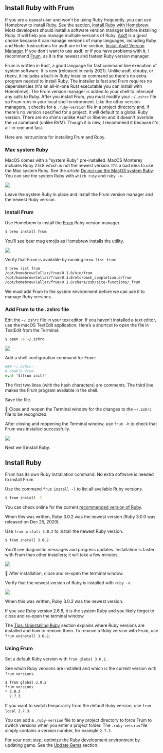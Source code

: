 ## Install Ruby with Frum

If you are a casual user and won't be using Ruby frequently, you can use Homebrew to install Ruby. See the section, [Install Ruby with Homebrew](/ruby/13.html). Most developers should install a software version manager before installing Ruby. It will help you manage multiple versions of Ruby. [Asdf](https://asdf-vm.com/) is a good choice because it can manage versions of many languages, including Ruby and Node. Instructions for asdf are in the section, [Install Asdf Version Manager](/ruby/5.html). If you don't want to use asdf, or if you have problems with it, I recommend [Frum](https://github.com/TaKO8Ki/frum), as it is the newest and fastest Ruby version manager.

Frum is written in Rust, a good language for fast command line execution of system software. It is new (released in early 2021). Unlike asdf, chruby, or rbenv, it includes a built-in Ruby installer command so there's no extra program needed to install Ruby. The installer is fast and Frum requires no dependencies (it's an all-in-one Rust executable you can install with Homebrew). The Frum version manager is added to your shell to intercept any calls to Ruby. After you install Frum, you must modify your `~/.zshrc` file so Frum runs in your local shell environment. Like the other version managers, it checks for a `.ruby-version` file in a project directory and, if there's no version specified for a project, it will default to a global Ruby version. There are no shims (unlike Asdf or Rbenv) and it doesn't override the  `cd` command (unlike RVM). Though it is new, I recommend it because it's all-in-one and fast.

Here are instructions for installing Frum and Ruby.

### Mac system Ruby

MacOS comes with a "system Ruby" pre-installed. MacOS Monterey includes Ruby 2.6.8 which is not the newest version. It's a bad idea to use the Mac system Ruby. See the article [Do not use the MacOS system Ruby](/faq/do-not-use-mac-system-ruby/index.html). You can see the system Ruby with `which ruby` and `ruby -v`.

![](/assets/images/ruby/macos-system-ruby.png)

Leave the system Ruby in place and install the Frum version manager and the newest Ruby version.

### Install Frum

Use Homebrew to install the [Frum](https://github.com/TaKO8Ki/frum) Ruby version manager.

```bash
$ brew install frum
```

You'll see beer mug emojis as Homebrew installs the utility.

![](/assets/images/ruby/install-frum.png)

Verify that Frum is available by running `brew list frum`:

```bash
$ brew list frum
/opt/homebrew/Cellar/frum/0.1.0/bin/frum
/opt/homebrew/Cellar/frum/0.1.0/etc/bash_completion.d/frum
/opt/homebrew/Cellar/frum/0.1.0/share/zsh/site-functions/_frum
```

We must add Frum to the system environment before we can use it to manage Ruby versions.

### Add Frum to the .zshrc file

Edit the `~/.zshrc` file in your text editor. If you haven’t installed a text editor, use the macOS TextEdit application. Here’s a shortcut to open the file in TextEdit from the Terminal:

```bash
$ open -e ~/.zshrc
```

![](/assets/images/ruby/add-frum-to-zshrc.png)

Add a shell configuration command for Frum:

```bash
### ~/.zshrc~
# enable frum
eval "$(frum init)"
```

The first two lines (with the hash characters) are comments. The third line makes the Frum program available in the shell.

Save the file.

🚩 Close and reopen the Terminal window for the changes to the `~/.zshrc` file to be recognized.

After closing and reopening the Terminal window, use `frum -h` to check that Frum was installed successfully.

![](/assets/images/ruby/verify-frum-installation.png)

Next we'll install Ruby.

## Install Ruby

Frum has its own Ruby installation command. No extra software is needed to install Frum.

Use the command `frum install -l` to list all available Ruby versions.

```bash
$ frum install -l
```

You can check online for the current [recommended version of Ruby](http://www.ruby-lang.org/en/downloads/).

When this was written, Ruby 3.0.2 was the newest version (Ruby 3.0.0 was released on Dec 25, 2020).

Use `frum install 3.0.2` to install the newest Ruby version.

```bash
$ frum install 3.0.2
```

You’ll see diagnostic messages and progress updates. Installation is faster with Frum than other installers; it will take a few minutes.

![](/assets/images/ruby/frum-ruby-install-complete.png)

🚩 After installation, close and re-open the terminal window.

Verify that the newest version of Ruby is installed with `ruby -v`.

![](/assets/images/ruby/verify-ruby-install.png)

When this was written, Ruby 3.0.2 was the newest version.

If you see Ruby version 2.6.8, it is the system Ruby and you likely forgot to close and re-open the terminal window.

The [Tips: Uninstalling Ruby](/ruby/9.html) section explains where Ruby versions are installed and how to remove them. To remove a Ruby version with Frum, use  `frum uninstall 3.0.2`.

### Using Frum

Set a default Ruby version with `frum global 3.0.2`.

See which Ruby versions are installed and which is the current version with `frum versions`.

```bash
$ frum global 3.0.2
frum versions
* 3.0.2
  2.7.3
```

If you want to switch temporarily from the default Ruby version, use `frum local 2.7.3`.

You can add a `.ruby-version` file to any project directory to force Frum to switch versions when you enter a project folder. The `.ruby-version` file simply contains a version number, for example `2.7.3`.

For your next step, optimize the Ruby development environment by updating gems. See the [Update Gems](/ruby/7.html) section.


